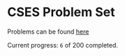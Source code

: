 # CSES Problem Set

Problems can be found [here](https://cses.fi/problemset/)

Current progress: `6` of 200 completed.
